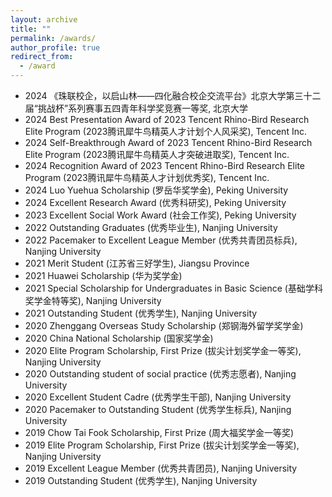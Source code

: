 ```yaml
---
layout: archive
title: ""
permalink: /awards/
author_profile: true
redirect_from:
  - /award
---
```


- 2024 《珠联校企，以启山林——四化融合校企交流平台》北京大学第三十二届“挑战杯”系列赛事五四青年科学奖竞赛一等奖, 北京大学
- 2024 Best Presentation Award of 2023 Tencent Rhino-Bird Research Elite Program (2023腾讯犀牛鸟精英人才计划个人风采奖), Tencent Inc.
- 2024 Self-Breakthrough Award of 2023 Tencent Rhino-Bird Research Elite Program (2023腾讯犀牛鸟精英人才突破进取奖), Tencent Inc.
- 2024 Recognition Award of 2023 Tencent Rhino-Bird Research Elite Program (2023腾讯犀牛鸟精英人才计划优秀奖), Tencent Inc.
- 2024 Luo Yuehua Scholarship (罗岳华奖学金), Peking University
- 2024 Excellent Research Award (优秀科研奖), Peking University
- 2023 Excellent Social Work Award (社会工作奖), Peking University
- 2022 Outstanding Graduates (优秀毕业生), Nanjing University
- 2022 Pacemaker to Excellent League Member (优秀共青团员标兵), Nanjing University
- 2021 Merit Student (江苏省三好学生), Jiangsu Province
- 2021 Huawei Scholarship (华为奖学金)
- 2021 Special Scholarship for Undergraduates in Basic Science (基础学科奖学金特等奖), Nanjing University 
- 2021 Outstanding Student (优秀学生), Nanjing University
- 2020 Zhenggang Overseas Study Scholarship (郑钢海外留学奖学金)
- 2020 China National Scholarship (国家奖学金)
- 2020 Elite Program Scholarship, First Prize (拔尖计划奖学金一等奖), Nanjing University
- 2020 Outstanding student of social practice (优秀志愿者), Nanjing University
- 2020 Excellent Student Cadre (优秀学生干部), Nanjing University
- 2020 Pacemaker to Outstanding Student (优秀学生标兵), Nanjing University
- 2019 Chow Tai Fook Scholarship, First Prize (周大福奖学金一等奖)
- 2019 Elite Program Scholarship, First Prize (拔尖计划奖学金一等奖), Nanjing University
- 2019 Excellent League Member (优秀共青团员), Nanjing University
- 2019 Outstanding Student (优秀学生), Nanjing University
